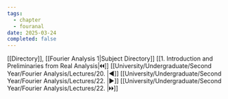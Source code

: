 ```yaml
---
tags:
  - chapter
  - fouranal
date: 2025-03-24
completed: false
---
```

[[Directory]], [[Fourier Analysis 1|Subject Directory]]
[[1. Introduction and Preliminaries from Real Analysis|🞀🞀]] [[University/Undergraduate/Second Year/Fourier Analysis/Lectures/20. |◀]] [[University/Undergraduate/Second Year/Fourier Analysis/Lectures/22. |▶]] [[University/Undergraduate/Second Year/Fourier Analysis/Lectures/22. |🞂🞂]]
# 
## 
### 